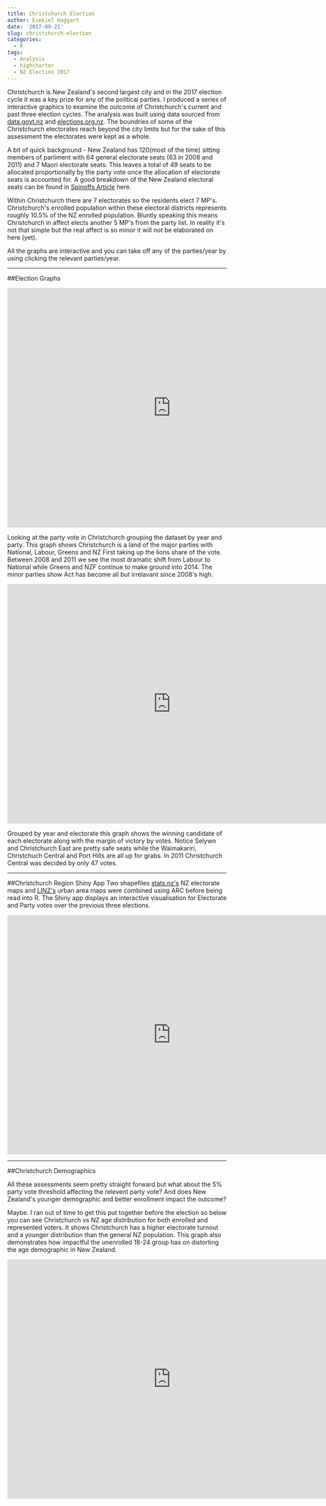 ```yaml
---
title: Christchurch Election
author: Ezekiel Haggart
date: '2017-09-21'
slug: christchurch-election
categories:
  - R
tags:
  - Analysis
  - highcharter
  - NZ Election 2017
---
```


Christchurch is New Zealand's second largest city and in the 2017 election cycle it was a key prize for any of the political parties. I produced a series of interactive graphics to examine the outcome of Christchurch's current and past three election cycles. The analysis was built using data sourced from [data.govt.nz](https://data.govt.nz/)  and [elections.org.nz](http://www.elections.org.nz/research-statistics). The boundries of some of the Christchurch electorates reach beyond the city limits but for the sake of this assessment the electorates were kept as a whole. 


A bit of quick background - New Zealand has 120(most of the time) sitting members of parliment with 64 general electorate seats (63 in 2008 and 2011) and 7 Maori electorate seats. This leaves a total of 49 seats to be allocated proportionally by the party vote once the allocation of electorate seats is accounted for. A good breakdown of the New Zealand electoral seats can be found in [Spinoffs Article](https://thespinoff.co.nz/politics/14-09-2017/mmp-maths-how-party-vote-percentages-become-seats-in-parliament/) here. 


Within Christchurch there are 7 electorates so the residents elect 7 MP's. Christchurch's enrolled population within these electoral districts represents roughly 10.5% of the NZ enrolled population. Bluntly speaking this means Christchurch in affect elects another 5 MP's from the party list. In reality it's not that simple but the real affect is so minor it will not be elaborated on here (yet).


All the graphs are interactive and you can take off any of the parties/year by using clicking the relevant parties/year. 


***


##Election Graphs





<iframe class="chart" src="https://ezekiel.nz/Widgets/ChchElection/chchelection_chart1.html" width="750"   height="550" style="border: none;"></iframe>




Looking at the party vote in Christchurch grouping the dataset by year and party. This graph shows Christchurch is a land of the major parties with National, Labour, Greens and NZ First taking up the lions share of the vote. Between 2008 and 2011 we see the most dramatic shift from Labour to National while Greens and NZF continue to make ground into 2014. The minor parties show Act has become all but irrelavant since 2008's high.


  <iframe class="chart" src="https://ezekiel.nz/Widgets/ChchElection/chchelection_chart3.html" width="750" height="550" style="border: none;"></iframe>


Grouped by year and electorate this graph shows the winning candidate of each electorate along with the margin of victory by votes. Notice Selywn and Christchurch East are pretty safe seats while the Waimakariri, Christchuch Central and Port Hills are all up for grabs. In 2011 Christchurch Central was decided by only 47 votes.

<hr>


##Christchurch Region Shiny App
Two shapefiles [stats.nz's](stats.govt.nz) NZ electorate maps and [LINZ's](LINZ.govt.nz) urban area maps were combined using ARC before being read into R. The Shiny app displays an interactive visualisation for Electorate and Party votes over the previous three elections. 




<iframe class="chart" src="https://ezekiel-h.shinyapps.io/christchurchelection2/" width="750" height="550" style="border: none;"></iframe>


<hr>


##Christchurch Demographics


All these assessments seem pretty straight forward but what about the 5% party vote threshold affecting the relevent party vote? And does New Zealand's younger demographic and better enrollment impact the outcome?


Maybe. I ran out of time to get this put together before the election so below you can see Christchurch vs NZ age distribution for both enrolled and represented voters. It shows Christchurch has a higher electorate turnout and a younger distribution than the general NZ population. This graph also demonstrates how impactful the unenrolled 18-24 group has on distorting the age demographic in New Zealand.



<iframe class="chart" src="https://ezekiel.nz/Widgets/ChchElection/chchelection_chart2.html" width="750" height="550" style="border: none;"></iframe>


